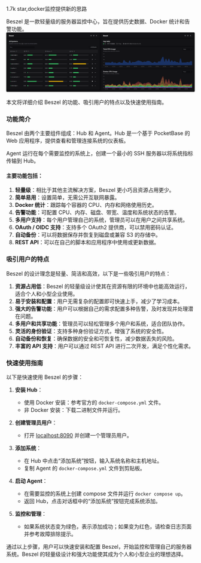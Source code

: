 1.7k star,docker监控提供新的思路

Beszel 是一款轻量级的服务器监控中心，旨在提供历史数据、Docker 统计和告警功能。
![github.com/henrygd/beszel](image.png)

本文将详细介绍 Beszel 的功能、吸引用户的特点以及快速使用指南。

### 功能简介

Beszel 由两个主要组件组成：Hub 和 Agent。Hub 是一个基于 PocketBase 的 Web 应用程序，提供查看和管理连接系统的仪表板。

Agent 运行在每个需要监控的系统上，创建一个最小的 SSH 服务器以将系统指标传输到 Hub。

#### 主要功能包括：

1. **轻量级**：相比于其他主流解决方案，Beszel 更小巧且资源占用更少。
2. **简单易用**：设置简单，无需公开互联网暴露。
3. **Docker 统计**：跟踪每个容器的 CPU、内存和网络使用历史。
4. **告警功能**：可配置 CPU、内存、磁盘、带宽、温度和系统状态的告警。
5. **多用户支持**：每个用户管理自己的系统，管理员可以在用户之间共享系统。
6. **OAuth / OIDC 支持**：支持多个 OAuth2 提供商，可以禁用密码认证。
7. **自动备份**：可以将数据保存并恢复到磁盘或兼容 S3 的存储中。
8. **REST API**：可以在自己的脚本和应用程序中使用或更新数据。

### 吸引用户的特点

Beszel 的设计理念是轻量、简洁和高效，以下是一些吸引用户的特点：

1. **资源占用低**：Beszel 的轻量级设计使其在资源有限的环境中也能高效运行，适合个人和小型企业使用。
2. **易于安装和配置**：用户无需复杂的配置即可快速上手，减少了学习成本。
3. **强大的告警功能**：用户可以根据自己的需求配置多种告警，及时发现并处理潜在问题。
4. **多用户和共享功能**：管理员可以轻松管理多个用户和系统，适合团队协作。
5. **灵活的身份验证**：支持多种身份验证方式，增强了系统的安全性。
6. **自动备份和恢复**：确保数据的安全和可恢复性，减少数据丢失的风险。
7. **丰富的 API 支持**：用户可以通过 REST API 进行二次开发，满足个性化需求。

### 快速使用指南

以下是快速使用 Beszel 的步骤：

1. **安装 Hub**：
   - 使用 Docker 安装：参考官方的 `docker-compose.yml` 文件。
   - 非 Docker 安装：下载二进制文件并运行。

2. **创建管理员用户**：
   - 打开 [localhost:8090](http://localhost:8090) 并创建一个管理员用户。

3. **添加系统**：
   - 在 Hub 中点击“添加系统”按钮，输入系统名称和主机地址。
   - 复制 Agent 的 `docker-compose.yml` 文件到剪贴板。

4. **启动 Agent**：
   - 在需要监控的系统上创建 compose 文件并运行 `docker compose up`。
   - 返回 Hub，点击对话框中的“添加系统”按钮完成系统添加。

5. **监控和管理**：
   - 如果系统状态变为绿色，表示添加成功；如果变为红色，请检查日志页面并参考故障排除提示。

通过以上步骤，用户可以快速安装和配置 Beszel，开始监控和管理自己的服务器系统。Beszel 的轻量级设计和强大功能使其成为个人和小型企业的理想选择。



